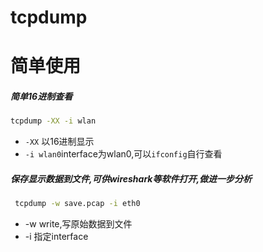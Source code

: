 # tcpdump

# 简单使用

##### 简单16进制查看
```bash
tcpdump -XX -i wlan
```
* `-XX` 以16进制显示
* `-i wlan0`interface为wlan0,可以`ifconfig`自行查看

##### 保存显示数据到文件,可供wireshark等软件打开,做进一步分析
```bash
 tcpdump -w save.pcap -i eth0
```
* -w write,写原始数据到文件
* -i 指定interface